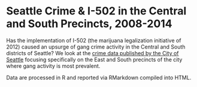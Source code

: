# Seattle Crime & I-502 in the Central and South Precincts, 2008-2014

Has the implementation of I-502 (the marijuana legalization initiative of 2012) caused an upsurge of gang crime activity in the Central and South districts of Seattle?  We look at the [crime data published by the City of Seattle](https://data.seattle.gov) focusing specifically on the East and South precincts of the city where gang activity is most prevalent.

Data are processed in R and reported via RMarkdown compiled into HTML.
